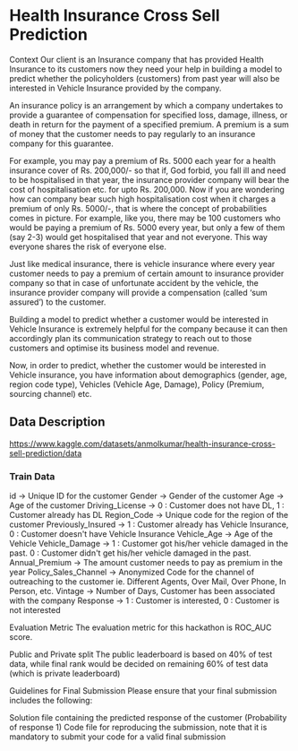 # Health Insurance Cross Sell Prediction

Context
Our client is an Insurance company that has provided Health Insurance to its customers now they need your help in building a model to predict whether the policyholders (customers) from past year will also be interested in Vehicle Insurance provided by the company.

An insurance policy is an arrangement by which a company undertakes to provide a guarantee of compensation for specified loss, damage, illness, or death in return for the payment of a specified premium. A premium is a sum of money that the customer needs to pay regularly to an insurance company for this guarantee.

For example, you may pay a premium of Rs. 5000 each year for a health insurance cover of Rs. 200,000/- so that if, God forbid, you fall ill and need to be hospitalised in that year, the insurance provider company will bear the cost of hospitalisation etc. for upto Rs. 200,000. Now if you are wondering how can company bear such high hospitalisation cost when it charges a premium of only Rs. 5000/-, that is where the concept of probabilities comes in picture. For example, like you, there may be 100 customers who would be paying a premium of Rs. 5000 every year, but only a few of them (say 2-3) would get hospitalised that year and not everyone. This way everyone shares the risk of everyone else.

Just like medical insurance, there is vehicle insurance where every year customer needs to pay a premium of certain amount to insurance provider company so that in case of unfortunate accident by the vehicle, the insurance provider company will provide a compensation (called ‘sum assured’) to the customer.

Building a model to predict whether a customer would be interested in Vehicle Insurance is extremely helpful for the company because it can then accordingly plan its communication strategy to reach out to those customers and optimise its business model and revenue.

Now, in order to predict, whether the customer would be interested in Vehicle insurance, you have information about demographics (gender, age, region code type), Vehicles (Vehicle Age, Damage), Policy (Premium, sourcing channel) etc.

## Data Description

https://www.kaggle.com/datasets/anmolkumar/health-insurance-cross-sell-prediction/data

### Train Data
id -> Unique ID for the customer
Gender -> Gender of the customer
Age -> Age of the customer
Driving_License -> 0 : Customer does not have DL, 1 : Customer already has DL
Region_Code -> Unique code for the region of the customer
Previously_Insured -> 1 : Customer already has Vehicle Insurance, 0 : Customer doesn't have Vehicle Insurance
Vehicle_Age -> Age of the Vehicle
Vehicle_Damage -> 1 : Customer got his/her vehicle damaged in the past. 0 : Customer didn't get his/her vehicle damaged in the past.
Annual_Premium -> The amount customer needs to pay as premium in the year
Policy_Sales_Channel ->	Anonymized Code for the channel of outreaching to the customer ie. Different Agents, Over Mail, Over Phone, In Person, etc.
Vintage -> Number of Days, Customer has been associated with the company
Response -> 1 : Customer is interested, 0 : Customer is not interested

Evaluation Metric
The evaluation metric for this hackathon is ROC_AUC score.

Public and Private split
The public leaderboard is based on 40% of test data, while final rank would be decided on remaining 60% of test data (which is private leaderboard)

Guidelines for Final Submission
Please ensure that your final submission includes the following:

Solution file containing the predicted response of the customer (Probability of response 1)
Code file for reproducing the submission, note that it is mandatory to submit your code for a valid final submission
